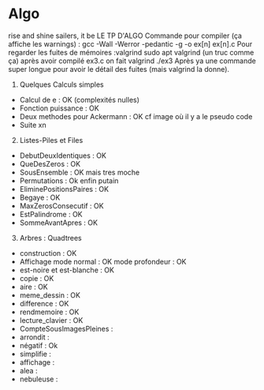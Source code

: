# Algo
rise and shine sailers, it be LE TP D'ALGO
Commande pour compiler (ça affiche les warnings) : gcc -Wall -Werror -pedantic -g -o ex[n] ex[n].c
Pour regarder les fuites de mémoires :valgrind
sudo apt valgrind (un truc comme ça)
après avoir compilé ex3.c on fait valgrind ./ex3
Après ya une commande super longue pour avoir le détail des fuites (mais valgrind la donne). 

1. Quelques Calculs simples
  - Calcul de e : OK (complexités nulles)
  - Fonction puissance : OK
  - Deux methodes pour Ackermann : OK cf image où il y a le pseudo code
  - Suite xn
	
2. Listes-Piles et Files
  - DebutDeuxIdentiques : OK
  - QueDesZeros : OK
  - SousEnsemble : OK mais tres moche
  - Permutations : Ok enfin putain
  - EliminePositionsPaires : OK
  - Begaye : OK
  - MaxZerosConsecutif : OK
  - EstPalindrome : OK
  - SommeAvantApres : OK
  
3. Arbres : Quadtrees
  - construction : OK
  - Affichage 
  	mode normal : OK
	mode profondeur : OK
  - est-noire et est-blanche : OK
  - copie : OK
  - aire : OK
  - meme_dessin : OK
  - difference : OK
  - rendmemoire : OK
  - lecture_clavier : OK 
  - CompteSousImagesPleines :
  - arrondit :
  - négatif : Ok 
  - simplifie :
  - affichage :
  - alea :
  - nebuleuse :
